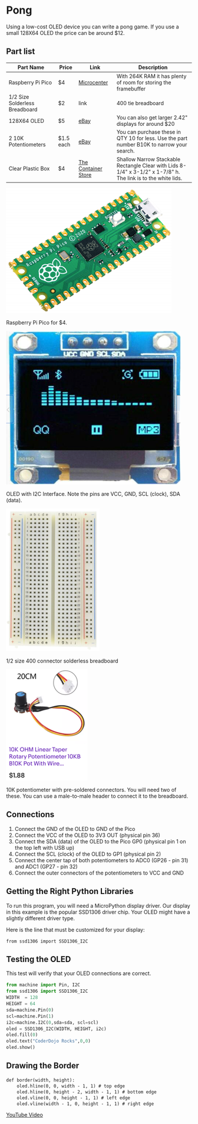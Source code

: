 # Pong
Using a low-cost OLED device you can write a pong game.  If you use a small 128X64 OLED the price can be around $12.

## Part list

|Part Name|Price|Link|Description|
|---------|-----|----|-----------|
|Raspberry Pi Pico|$4|[Microcenter](https://www.microcenter.com/search/search_results.aspx?N=&cat=&Ntt=raspberry+pi+pico&searchButton=search)|With 264K RAM it has plenty of room for storing the framebuffer|
|1/2 Size Solderless Breadboard|$2|link|400 tie breadboard|Used to mount the pico|
|128X64 OLED|$5|[eBay](https://www.ebay.com/itm/0-96-OLED-LCD-Display-Module-IIC-I2C-Interface-128x64-For-SSD1306-Prof/373470677081)|You can also get larger 2.42" displays for around $20|
|2 10K Potentiometers|$1.5 each|[eBay](https://www.ebay.com/itm/10K-OHM-Linear-Taper-Rotary-Potentiometer-10KB-B10K-Pot-With-Wire-Portable-H/303636919492)|You can purchase these in QTY 10 for less.  Use the part number B10K to narrow your search.|
|Clear Plastic Box|$4|[The Container Store](https://www.containerstore.com/s/clear-stackable-rectangle-containers-with-white-lids)|Shallow Narrow Stackable Rectangle Clear with Lids 8-1/4" x 3-1/2" x 1-7/8" h.  The link is to the white lids.|

![](../img/raspberry-pi-pico.png)

Raspberry Pi Pico for $4.

![](../img/oled-i2c.png)

OLED with I2C Interface.  Note the pins are VCC, GND, SCL (clock), SDA (data).

![](../img/breadboard.png)

1/2 size 400 connector solderless breadboard

![](../img/10k-pot.png)

10K potentiometer with pre-soldered connectors.  You will need two of these. You can use a male-to-male header to connect it to the breadboard.

## Connections

1. Connect the GND of the OLED to GND of the Pico
2. Connect the VCC of the OLED to 3V3 OUT (physical pin 36)
3. Connect the SDA (data) of the OLED to the Pico GP0 (physical pin 1 on the top left with USB up)
4. Connect the SCL (clock) of the OLED to GP1 (physical pin 2)
5. Connect the center tap of both potentiometers to ADC0 (GP26 - pin 31) and ADC1 (GP27 - pin 32)
6. Connect the outer connectors of the potentiometers to VCC and GND

## Getting the Right Python Libraries

To run this program, you will need a MicroPython display driver.  Our display in this example is the popular SSD1306 driver chip.  Your OLED might have a slightly different driver type.

Here is the line that must be customized for your display:

```
from ssd1306 import SSD1306_I2C
```

## Testing the OLED

This test will verify that your OLED connections are correct.

```py
from machine import Pin, I2C
from ssd1306 import SSD1306_I2C
WIDTH  = 128
HEIGHT = 64
sda=machine.Pin(0)
scl=machine.Pin(1)
i2c=machine.I2C(0,sda=sda, scl=scl)
oled = SSD1306_I2C(WIDTH, HEIGHT, i2c)
oled.fill(0)
oled.text("CoderDojo Rocks",0,0)
oled.show()
```

## Drawing the Border

```
def border(width, height):
    oled.hline(0, 0, width - 1, 1) # top edge
    oled.hline(0, height - 2, width - 1, 1) # bottom edge
    oled.vline(0, 0, height - 1, 1) # left edge
    oled.vline(width - 1, 0, height - 1, 1) # right edge
```

[YouTube Video](https://www.youtube.com/watch?v=W6Yr9gv2dTQ)